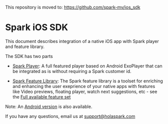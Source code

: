 This repository is moved to: https://github.com/spark-mv/ios_sdk

# Spark iOS SDK

This document describes integration of a native iOS app with Spark player and feature library.

The SDK has two parts

- [Spark Player](https://github.com/hola/spark_ios_sdk/blob/master/player):
  A full featured player based on Android ExoPlayer that can be integrated as is without requiring a Spark customer id.

- [Spark Feature Library](https://github.com/hola/spark_ios_sdk/blob/master/lib):
The Spark feature library is a toolset for enriching and enhancing the user exeprience of your native apps with features like Video previews, floating player, watch next suggestions, etc - see the [Full available feature set](https://holaspark.com)

Note: An [Android version](https://github.com/hola/spark_android_sdk) is also available.

If you have any questions, email us at support@holaspark.com

